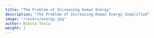 ```yaml
---
title: "The Problem of Increasing Human Energy"
description: "The Problem of Increasing Human Energy Simplified"
image: "/covers/energy.jpg"
author: Nikola Tesla
weight: 1
---
```

